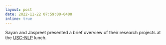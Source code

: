 ```yaml
---
layout: post
date: 2022-11-22 07:59:00-0400
inline: true
---
```


Sayan and Jaspreet presented a brief overview of their research projects at the [USC-NLP](https://nlp.usc.edu/) lunch.

